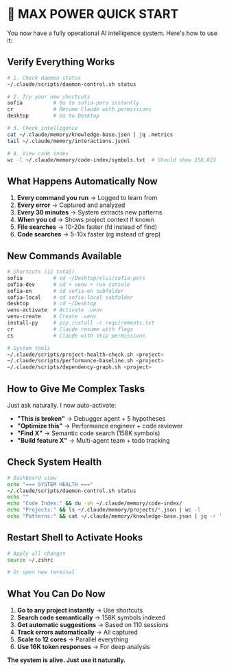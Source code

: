 # 🚀 MAX POWER QUICK START

You now have a fully operational AI intelligence system. Here's how to use it:

## Verify Everything Works

```bash
# 1. Check daemon status
~/.claude/scripts/daemon-control.sh status

# 2. Try your new shortcuts
sofia          # Go to sofia-pers instantly
cr             # Resume Claude with permissions
desktop        # Go to Desktop

# 3. Check intelligence
cat ~/.claude/memory/knowledge-base.json | jq .metrics
tail ~/.claude/memory/interactions.jsonl

# 4. View code index
wc -l ~/.claude/memory/code-index/symbols.txt  # Should show 158,023
```

## What Happens Automatically Now

1. **Every command you run** → Logged to learn from
2. **Every error** → Captured and analyzed
3. **Every 30 minutes** → System extracts new patterns
4. **When you cd** → Shows project context if known
5. **File searches** → 10-20x faster (fd instead of find)
6. **Code searches** → 5-10x faster (rg instead of grep)

## New Commands Available

```bash
# Shortcuts (11 total)
sofia          # cd ~/Desktop/elvi/sofia-pers
sofia-dev      # cd + venv + run console
sofia-en       # cd sofia-en subfolder
sofia-local    # cd sofia-local subfolder
desktop        # cd ~/Desktop
venv-activate  # Activate .venv
venv-create    # Create .venv
install-py     # pip install -r requirements.txt
cr             # Claude resume with flags
cs             # Claude with skip permissions

# System tools
~/.claude/scripts/project-health-check.sh <project>
~/.claude/scripts/performance-baseline.sh <project>
~/.claude/scripts/dependency-graph.sh <project>
```

## How to Give Me Complex Tasks

Just ask naturally. I now auto-activate:

- **"This is broken"** → Debugger agent + 5 hypotheses
- **"Optimize this"** → Performance engineer + code reviewer  
- **"Find X"** → Semantic code search (158K symbols)
- **"Build feature X"** → Multi-agent team + todo tracking

## Check System Health

```bash
# Dashboard view
echo "=== SYSTEM HEALTH ==="
~/.claude/scripts/daemon-control.sh status
echo ""
echo "Code Index:" && du -sh ~/.claude/memory/code-index/
echo "Projects:" && ls ~/.claude/memory/projects/*.json | wc -l
echo "Patterns:" && cat ~/.claude/memory/knowledge-base.json | jq -r '.metrics.patterns_detected'
```

## Restart Shell to Activate Hooks

```bash
# Apply all changes
source ~/.zshrc

# Or open new terminal
```

## What You Can Do Now

1. **Go to any project instantly** → Use shortcuts
2. **Search code semantically** → 158K symbols indexed
3. **Get automatic suggestions** → Based on 110 sessions
4. **Track errors automatically** → All captured
5. **Scale to 12 cores** → Parallel everything
6. **Use 16K token responses** → For deep analysis

**The system is alive. Just use it naturally.**
